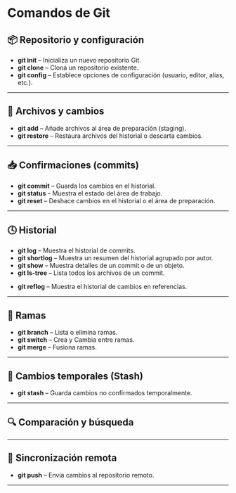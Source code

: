 # Comandos de Git

## 📦 Repositorio y configuración
- **git init** – Inicializa un nuevo repositorio Git.
- **git clone** – Clona un repositorio existente.
- **git config** – Establece opciones de configuración (usuario, editor, alias, etc.).

---

## 📄 Archivos y cambios
- **git add** – Añade archivos al área de preparación (staging).
- **git restore** – Restaura archivos del historial o descarta cambios.

---

## 📥 Confirmaciones (commits)
- **git commit** – Guarda los cambios en el historial.
- **git status** – Muestra el estado del área de trabajo.
- **git reset** – Deshace cambios en el historial o el área de preparación.
<!-- - **git revert** – Crea un nuevo commit que revierte uno anterior. -->

---

## 🕓 Historial
- **git log** – Muestra el historial de commits.
- **git shortlog** – Muestra un resumen del historial agrupado por autor.
- **git show** – Muestra detalles de un commit o de un objeto.
- **git ls-tree** – Lista todos los archivos de un commit.
<!-- - **git blame** – Muestra quién modificó cada línea de un archivo. -->
- **git reflog** – Muestra el historial de cambios en referencias.

---

## 🌿 Ramas
- **git branch** – Lista o elimina ramas.
- **git switch** – Crea y Cambia entre ramas.
- **git merge** – Fusiona ramas.
<!-- - **git rebase** – Reaplica commits sobre otra rama. -->
<!-- - **git cherry-pick** – Aplica un commit específico a la rama actual. -->

---

## 📁 Cambios temporales (Stash)
- **git stash** – Guarda cambios no confirmados temporalmente.

---

## 🔍 Comparación y búsqueda
<!-- - **git diff** – Compara contenido entre ramas, commits o archivos. -->
<!-- - **git grep** – Busca texto dentro del proyecto. -->

---

## 🔄 Sincronización remota
<!-- - **git remote** – Administra repositorios remotos. -->
<!-- - **git fetch** – Descarga cambios del repositorio remoto. -->
<!-- - **git pull** – Descarga y fusiona cambios remotos. -->
- **git push** – Envía cambios al repositorio remoto.

---